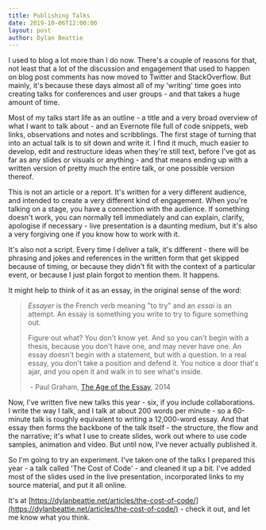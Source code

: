 ```yaml
---
title: Publishing Talks
date: 2019-10-06T12:00:00
layout: post
author: Dylan Beattie
---
```


I used to blog a lot more than I do now. There's a couple of reasons for that, not least that a lot of the discussion and engagement that used to happen on blog post comments has now moved to Twitter and StackOverflow. But mainly, it's because these days almost all of my 'writing' time goes into creating talks for conferences and user groups - and that takes a huge amount of time.

Most of my talks start life as an outline - a title and a very broad overview of what I want to talk about - and an Evernote file full of code snippets, web links, observations and notes and scribblings. The first stage of turning that into an actual talk is to sit down and write it. I find it much, much easier to develop, edit and restructure ideas when they're still text, before I've got as far as any slides or visuals or anything - and that means ending up with a written version of pretty much the entire talk, or one possible version thereof.

This is not an article or a report. It's written for a very different audience, and intended to create a very different kind of engagement. When you're talking on a stage, you have a connection with the audience. If something doesn't work, you can normally tell immediately and can explain, clarify, apologise if necessary - live presentation is a daunting medium, but it's also a very forgiving one if you know how to work with it.

It's also not a script. Every time I deliver a talk, it's different - there will be phrasing and jokes and references in the written form that get skipped because of timing, or because they didn't fit with the context of a particular event, or because I just plain forgot to mention them. It happens.

It might help to think of it as an essay, in the original sense of the word:

> *Essayer* is the French verb meaning "to try" and an *essai* is an attempt. An essay is something you write to try to figure something out.
>
> Figure out what? You don't know yet. And so you can't begin with a thesis, because you don't have one, and may never have one. An essay doesn't begin with a statement, but with a question. In a real essay, you don't take a position and defend it. You notice a door that's ajar, and you open it and walk in to see what's inside.   
>
> ​	- Paul Graham, [The Age of the Essay](http://www.paulgraham.com/essay.html), 2014

Now, I've written five new talks this year - six, if you include collaborations. I write the way I talk, and I talk at about 200 words per minute - so a 60-minute talk is roughly equivalent to writing a 12,000-word essay. And that essay then forms the backbone of the talk itself - the structure, the flow and the narrative; it's what I use to create slides, work out where to use code samples, animation and video. But until now, I've never actually published it.

So I'm going to try an experiment. I've taken one of the talks I prepared this year - a talk called 'The Cost of Code' - and cleaned it up a bit. I've added most of the slides used in the live presentation, incorporated links to my source material, and put it all online. 

It's at [https://dylanbeattie.net/articles/the-cost-of-code/](https://dylanbeattie.net/articles/the-cost-of-code/) - check it out, and let me know what you think.
